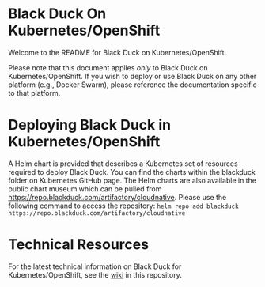 # Black Duck On Kubernetes/OpenShift

Welcome to the README for Black Duck on Kubernetes/OpenShift.

Please note that this document applies *only* to Black Duck on Kubernetes/OpenShift.  If you wish to deploy or use Black Duck on any other platform (e.g., Docker Swarm), please reference the documentation specific to that platform.

# Deploying Black Duck in Kubernetes/OpenShift

A Helm chart is provided that describes a Kubernetes set of resources required to deploy Black Duck. You can find the charts within the blackduck folder on
Kubernetes GitHub page. The Helm charts are also available in the public chart museum which can be pulled
from https://repo.blackduck.com/artifactory/cloudnative. Please use the following command to access the repository:
`helm repo add blackduck https://repo.blackduck.com/artifactory/cloudnative`

# Technical Resources

For the latest technical information on Black Duck for Kubernetes/OpenShift, see the [wiki](https://github.com/blackducksoftware/hub/wiki) in this repository.
